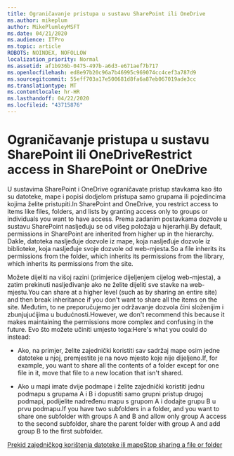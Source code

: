 ```yaml
---
title: Ograničavanje pristupa u sustavu SharePoint ili OneDrive
ms.author: mikeplum
author: MikePlumleyMSFT
ms.date: 04/21/2020
ms.audience: ITPro
ms.topic: article
ROBOTS: NOINDEX, NOFOLLOW
localization_priority: Normal
ms.assetid: af1b936b-0475-497b-a6d3-e671aef7b717
ms.openlocfilehash: ed8e97b20c96a7b46995c969074cc4cef3a787d9
ms.sourcegitcommit: 55eff703a17e500681d8fa6a87eb067019ade3cc
ms.translationtype: MT
ms.contentlocale: hr-HR
ms.lasthandoff: 04/22/2020
ms.locfileid: "43715876"
---
```

# <a name="restrict-access-in-sharepoint-or-onedrive"></a><span data-ttu-id="376c7-102">Ograničavanje pristupa u sustavu SharePoint ili OneDrive</span><span class="sxs-lookup"><span data-stu-id="376c7-102">Restrict access in SharePoint or OneDrive</span></span>

<span data-ttu-id="376c7-103">U sustavima SharePoint i OneDrive ograničavate pristup stavkama kao što su datoteke, mape i popisi dodjelom pristupa samo grupama ili pojedincima kojima želite pristupiti.</span><span class="sxs-lookup"><span data-stu-id="376c7-103">In SharePoint and OneDrive, you restrict access to items like files, folders, and lists by granting access only to groups or individuals you want to have access.</span></span> <span data-ttu-id="376c7-104">Prema zadanim postavkama dozvole u sustavu SharePoint nasljeđuju se od višeg položaja u hijerarhiji.</span><span class="sxs-lookup"><span data-stu-id="376c7-104">By default, permissions in SharePoint are inherited from higher up in the hierarchy.</span></span> <span data-ttu-id="376c7-105">Dakle, datoteka nasljeđuje dozvole iz mape, koja nasljeđuje dozvole iz biblioteke, koja nasljeđuje svoje dozvole od web-mjesta.</span><span class="sxs-lookup"><span data-stu-id="376c7-105">So a file inherits its permissions from the folder, which inherits its permissions from the library, which inherits its permissions from the site.</span></span>
  
<span data-ttu-id="376c7-106">Možete dijeliti na višoj razini (primjerice dijeljenjem cijelog web-mjesta), a zatim prekinuti nasljeđivanje ako ne želite dijeliti sve stavke na web-mjestu.</span><span class="sxs-lookup"><span data-stu-id="376c7-106">You can share at a higher level (such as by sharing an entire site) and then break inheritance if you don't want to share all the items on the site.</span></span> <span data-ttu-id="376c7-107">Međutim, to ne preporučujemo jer održavanje dozvola čini složenijim i zbunjujućijima u budućnosti.</span><span class="sxs-lookup"><span data-stu-id="376c7-107">However, we don't recommend this because it makes maintaining the permissions more complex and confusing in the future.</span></span> <span data-ttu-id="376c7-108">Evo što možete učiniti umjesto toga:</span><span class="sxs-lookup"><span data-stu-id="376c7-108">Here's what you could do instead:</span></span>
  
- <span data-ttu-id="376c7-109">Ako, na primjer, želite zajednički koristiti sav sadržaj mape osim jedne datoteke u njoj, premjestite je na novo mjesto koje nije dijeljeno.</span><span class="sxs-lookup"><span data-stu-id="376c7-109">If, for example, you want to share all the contents of a folder except for one file in it, move that file to a new location that isn't shared.</span></span>
    
- <span data-ttu-id="376c7-110">Ako u mapi imate dvije podmape i želite zajednički koristiti jednu podmapu s grupama A i B i dopustiti samo grupni pristup drugoj podmapi, podijelite nadređenu mapu s grupom A i dodajte grupu B u prvu podmapu.</span><span class="sxs-lookup"><span data-stu-id="376c7-110">If you have two subfolders in a folder, and you want to share one subfolder with groups A and B and allow only group A access to the second subfolder, share the parent folder with group A and add group B to the first subfolder.</span></span>
    
[<span data-ttu-id="376c7-111">Prekid zajedničkog korištenja datoteke ili mape</span><span class="sxs-lookup"><span data-stu-id="376c7-111">Stop sharing a file or folder </span></span>](https://go.microsoft.com/fwlink/?linkid=2008861)
  

